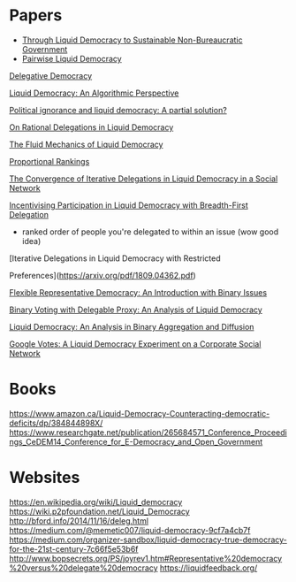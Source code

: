 # Papers

 - [Through Liquid Democracy to Sustainable Non-Bureaucratic Government](https://jedem.org/index.php/jedem/article/view/307)  
 - [Pairwise Liquid Democracy](http://research.illc.uva.nl/COMSOC/proceedings/comsoc-2018/BrillTalmonCOMSOC2018.pdf)  


[Delegative Democracy](http://bford.info/deleg/deleg.pdf)


[Liquid Democracy: An Algorithmic Perspective](http://procaccia.info/papers/liquid.pdf)


[Political ignorance and liquid democracy: A partial solution?](http://emilkirkegaard.dk/en/wp-content/uploads/LD_paper_draft1.pdf)


[On Rational Delegations in Liquid Democracy](https://arxiv.org/pdf/1802.08020.pdf)


[The Fluid Mechanics of Liquid Democracy](https://arxiv.org/pdf/1808.01906.pdf)


[Proportional Rankings](https://arxiv.org/pdf/1612.01434.pdf)


[The Convergence of Iterative Delegations in Liquid Democracy in a Social Network](https://arxiv.org/pdf/1904.05775.pdf)


[Incentivising Participation in Liquid Democracy with Breadth-First Delegation](https://arxiv.org/pdf/1811.03710.pdf)
 - ranked order of people you're delegated to within an issue (wow good idea)


[Iterative Delegations in Liquid Democracy with Restricted


Preferences](https://arxiv.org/pdf/1809.04362.pdf)


[Flexible Representative Democracy: An Introduction with Binary Issues](https://arxiv.org/pdf/1811.02921.pdf)


[Binary Voting with Delegable Proxy: An Analysis of Liquid Democracy](https://arxiv.org/pdf/1707.08741.pdf)


[Liquid Democracy: An Analysis in Binary Aggregation and Diffusion](https://arxiv.org/pdf/1612.08048.pdf)


[Google Votes: A Liquid Democracy Experiment on a Corporate Social Network](https://www.tdcommons.org/cgi/viewcontent.cgi?article=1092&context=dpubs_series)

# Books

https://www.amazon.ca/Liquid-Democracy-Counteracting-democratic-deficits/dp/384844898X/
https://www.researchgate.net/publication/265684571_Conference_Proceedings_CeDEM14_Conference_for_E-Democracy_and_Open_Government

# Websites

https://en.wikipedia.org/wiki/Liquid_democracy
https://wiki.p2pfoundation.net/Liquid_Democracy
http://bford.info/2014/11/16/deleg.html
https://medium.com/@memetic007/liquid-democracy-9cf7a4cb7f
https://medium.com/organizer-sandbox/liquid-democracy-true-democracy-for-the-21st-century-7c66f5e53b6f
http://www.bopsecrets.org/PS/joyrev1.htm#Representative%20democracy%20versus%20delegate%20democracy
https://liquidfeedback.org/
